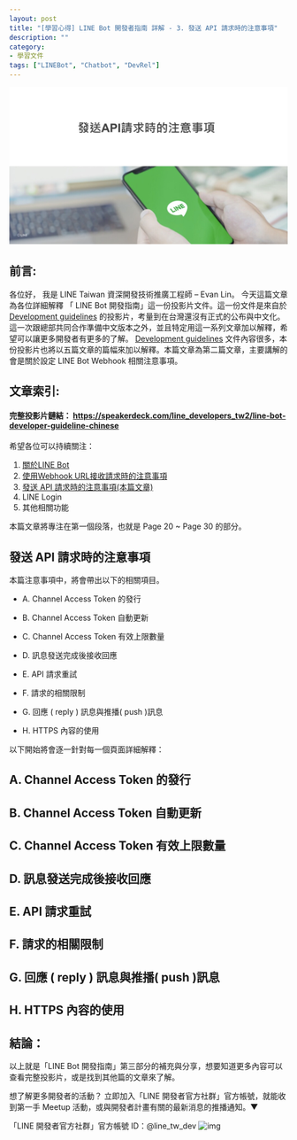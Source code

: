 ```yaml
---
layout: post
title: "[學習心得] LINE Bot 開發者指南 詳解 - 3. 發送 API 請求時的注意事項"
description: ""
category: 
- 學習文件
tags: ["LINEBot", "Chatbot", "DevRel"]
---
```


<img src="../images/2021/linebot003.jpg">

## 前言:

各位好， 我是 LINE Taiwan 資深開發技術推廣工程師 – Evan Lin。 今天這篇文章為各位詳細解釋 「 LINE Bot 開發指南」這一份投影片文件。這一份文件是來自於 [Development guidelines](https://developers.line.biz/en/docs/partner-docs/development-guidelines/) 的投影片，考量到在台灣還沒有正式的公布與中文化。這一次跟總部共同合作準備中文版本之外，並且特定用這一系列文章加以解釋，希望可以讓更多開發者有更多的了解。  [Development guidelines](https://developers.line.biz/en/docs/partner-docs/development-guidelines/)  文件內容很多，本份投影片也將以五篇文章的篇幅來加以解釋。本篇文章為第二篇文章，主要講解的會是關於設定 LINE Bot Webhook 相關注意事項。



## 文章索引:

#### 完整投影片鏈結： <https://speakerdeck.com/line_developers_tw2/line-bot-developer-guideline-chinese>

希望各位可以持續關注：

1. [關於LINE Bot ](https://www.evanlin.com/2021-05-25-line-bot-guide-1/)
2. [使用Webhook URL接收請求時的注意事項](https://www.evanlin.com/line-bot-guide-2/)
3. [發送 API 請求時的注意事項(本篇文章)](http://www.evanlin.com/line-bot-guide-3/)
4. LINE Login
5.  其他相關功能

本篇文章將專注在第一個段落，也就是 Page 20 ~ Page 30 的部分。

##  發送 API 請求時的注意事項

<script async class="speakerdeck-embed" data-slide="20" data-id="0e9f6182ae864568a5940cbad5ef4bec" data-ratio="1.77777777777778" src="//speakerdeck.com/assets/embed.js"></script>

本篇注意事項中，將會帶出以下的相關項目。

- A. Channel Access Token 的發行

- B. Channel Access Token 自動更新
- C. Channel Access Token 有效上限數量
- D. 訊息發送完成後接收回應
- E. API 請求重試
- F. 請求的相關限制
- G. 回應 ( reply ) 訊息與推播( push )訊息
- H. HTTPS 內容的使用

以下開始將會逐一針對每一個頁面詳細解釋：

## A. Channel Access Token 的發行

<script async class="speakerdeck-embed" data-slide="22" data-id="0e9f6182ae864568a5940cbad5ef4bec" data-ratio="1.77777777777778" src="//speakerdeck.com/assets/embed.js"></script>



## B. Channel Access Token 自動更新

## C. Channel Access Token 有效上限數量

## D. 訊息發送完成後接收回應

## E. API 請求重試

## F. 請求的相關限制

## G. 回應 ( reply ) 訊息與推播( push )訊息

## H. HTTPS 內容的使用



## 結論：

<a id="summary"></a>

以上就是「LINE Bot 開發指南」第三部分的補充與分享，想要知道更多內容可以查看完整投影片，或是找到其他篇的文章來了解。 

想了解更多開發者的活動？  立即加入「LINE 開發者官方社群」官方帳號，就能收到第一手 Meetup 活動，或與開發者計畫有關的最新消息的推播通知。▼

「LINE 開發者官方社群」官方帳號 ID：@line_tw_dev
![img](https://www.evanlin.com/images/2020/line-tw-dev-qr.png)

